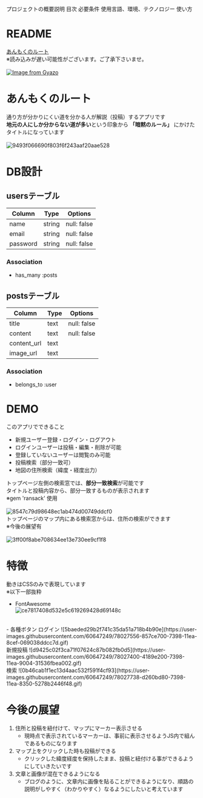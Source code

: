 プロジェクトの概要説明
目次
必要条件
使用言語、環境、テクノロジー
使い方

# README
[あんもくのルート](https://implicit-route.herokuapp.com/)  
※読み込みが遅い可能性がございます。ご了承下さいませ。
<br>
<br>
[![Image from Gyazo](https://i.gyazo.com/9433436aca4eeac04d3857f60b4d8bf3.png)](https://gyazo.com/9433436aca4eeac04d3857f60b4d8bf3)

# あんもくのルート
通り方が分かりにくい道を分かる人が解説（投稿）するアプリです  
**地元の人にしか分からない道が多い**という印象から **「暗黙のルール」** にかけたタイトルになっています
<br>
<br>
![9493f066690f803f6f243aaf20aae528](https://user-images.githubusercontent.com/60647249/78006468-07a8e380-7378-11ea-87d2-772c890c6124.gif)

# DB設計
## usersテーブル
|Column|Type|Options|
|------|----|-------|
|name|string|null: false|
|email|string|null: false|
|password|string|null: false|
### Association
- has_many :posts

## postsテーブル
|Column|Type|Options|
|------|----|-------|
|title|text|null: false|
|content|text|null: false|
|content_url|text||
|image_url|text||
### Association
- belongs_to :user

# DEMO
このアプリでできること
- 新規ユーザー登録・ログイン・ログアウト
- ログインユーザーは投稿・編集・削除が可能
- 登録していないユーザーは閲覧のみ可能
- 投稿検索（部分一致可）
- 地図の住所検索（緯度・経度出力）<br>

トップページ左側の検索窓では、**部分一致検索**が可能です  
タイトルと投稿内容から、部分一致するものが表示されます  
※gem 'ransack' 使用
<br>
<br>
![8547c79d98648ec1ab474d00749ddcf0](https://user-images.githubusercontent.com/60647249/78041116-502dc480-73ab-11ea-9baf-6ef2bbc948ca.gif)
<br>
トップページのマップ内にある検索窓からは、住所の検索ができます  
※今後の展望有
<br>
<br>
![3ff00f8abe708634ee13e730ee9cf1f8](https://user-images.githubusercontent.com/60647249/78006360-dfb98000-7377-11ea-847c-1891086232d1.gif)
 
# 特徴
動きはCSSのみで表現しています  
※以下一部抜粋  
- FontAwesome  
![ce7817408d532e5c619269428d69148c](https://user-images.githubusercontent.com/60647249/78027119-c9232100-7397-11ea-8d5e-58b4613ddd1e.gif)
<br>
- 各種ボタン  
ログイン  
![5baeded29b2f741c35da51a718b4b90e](https://user-images.githubusercontent.com/60647249/78027556-857ce700-7398-11ea-8cef-069038ddcc7d.gif)
<br>
新規投稿  
![d9425c02f3ca71f07624c87b082fb0d5](https://user-images.githubusercontent.com/60647249/78027400-4189e200-7398-11ea-9004-31536fbea002.gif)
<br>
検索  
![0b46cab1f1ec13d4aac532f591f4cf93](https://user-images.githubusercontent.com/60647249/78027738-d260bd80-7398-11ea-8350-5278b2446f48.gif)  

# 今後の展望
1. 住所と投稿を紐付けて、マップにマーカー表示させる
   - 現時点で表示されているマーカーは、事前に表示させるようJS内で組んであるものになります
2. マップ上をクリックした時も投稿ができる
   - クリックした緯度経度を保持したまま、投稿と紐付ける事ができるようにしていきたいです
3. 文章と画像が混在できるようになる
   - ブログのように、文章内に画像を貼ることができるようになり、順路の説明がしやすく（わかりやすく）なるようにしたいと考えています